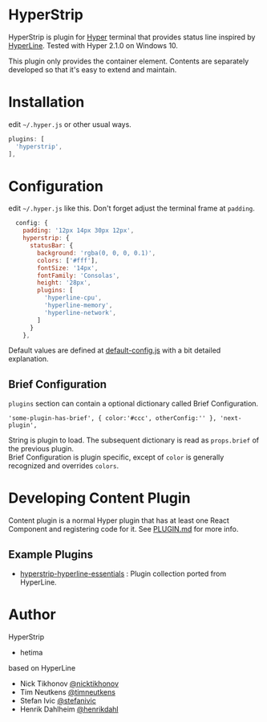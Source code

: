 # HyperStrip

HyperStrip is plugin for [Hyper](https://hyper.is/) terminal that provides status line inspired by [HyperLine](https://github.com/Hyperline/hyperline). Tested with Hyper 2.1.0 on Windows 10.

This plugin only provides the container element. Contents are separately developed so that it's easy to extend and maintain.

# Installation

edit `~/.hyper.js` or other usual ways.

```js
plugins: [
  'hyperstrip',
],
```

# Configuration

edit `~/.hyper.js` like this. Don't forget adjust the terminal frame at `padding`.

```js
  config: {
    padding: '12px 14px 30px 12px',
    hyperstrip: {
      statusBar: {
        background: 'rgba(0, 0, 0, 0.1)',
        colors: ['#fff'],
        fontSize: '14px',
        fontFamily: 'Consolas',
        height: '28px',
        plugins: [
          'hyperline-cpu',
          'hyperline-memory',
          'hyperline-network',
        ]
      }
    },
```

Default values are defined at [default-config.js](src/default-config.js) with a bit detailed explanation.

## Brief Configuration
`plugins` section can contain a optional dictionary called Brief Configuration.

```
'some-plugin-has-brief', { color:'#ccc', otherConfig:'' }, 'next-plugin',
```
String is plugin to load. The subsequent dictionary is read as `props.brief` of the previous plugin.  
Brief Configuration is plugin specific, except of `color` is generally recognized and overrides `colors`.

# Developing Content Plugin

Content plugin is a normal Hyper plugin that has at least one React Component and registering code for it. See [PLUGIN.md](PLUGIN.md) for more info.

## Example Plugins

- [hyperstrip-hyperline-essentials](https://github.com/hetima/hyperstrip-hyperline-essentials) : Plugin collection ported from HyperLine.


# Author
HyperStrip
- hetima

based on HyperLine
- Nick Tikhonov [@nicktikhonov](https://github.com/nicktikhonov)
- Tim Neutkens [@timneutkens](https://github.com/timneutkens)
- Stefan Ivic [@stefanivic](https://github.com/stefanivic)
- Henrik Dahlheim [@henrikdahl](https://github.com/henrikdahl)
